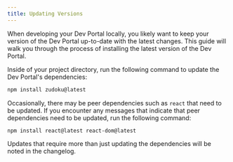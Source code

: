 ```yaml
---
title: Updating Versions
---
```


When developing your Dev Portal locally, you likely want to keep your version of
the Dev Portal up-to-date with the latest changes. This guide will walk you
through the process of installing the latest version of the Dev Portal.

Inside of your project directory, run the following command to update the Dev
Portal's dependencies:

```bash
npm install zudoku@latest
```

Occasionally, there may be peer dependencies such as `react` that need to be
updated. If you encounter any messages that indicate that peer dependencies need
to be updated, run the following command:

```bash
npm install react@latest react-dom@latest
```

Updates that require more than just updating the dependencies will be noted in
the changelog.

